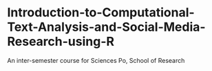 # Introduction-to-Computational-Text-Analysis-and-Social-Media-Research-using-R
An inter-semester course for Sciences Po, School of Research
